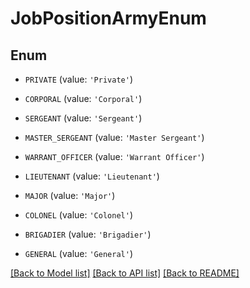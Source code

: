 # JobPositionArmyEnum


## Enum

* `PRIVATE` (value: `'Private'`)

* `CORPORAL` (value: `'Corporal'`)

* `SERGEANT` (value: `'Sergeant'`)

* `MASTER_SERGEANT` (value: `'Master Sergeant'`)

* `WARRANT_OFFICER` (value: `'Warrant Officer'`)

* `LIEUTENANT` (value: `'Lieutenant'`)

* `MAJOR` (value: `'Major'`)

* `COLONEL` (value: `'Colonel'`)

* `BRIGADIER` (value: `'Brigadier'`)

* `GENERAL` (value: `'General'`)

[[Back to Model list]](../README.md#documentation-for-models) [[Back to API list]](../README.md#documentation-for-api-endpoints) [[Back to README]](../README.md)


